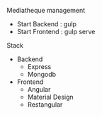 Mediatheque management
* Start Backend : gulp
* Start Frontend : gulp serve

Stack
* Backend
  * Express
  * Mongodb
* Frontend
  * Angular
  * Material Design
  * Restangular
